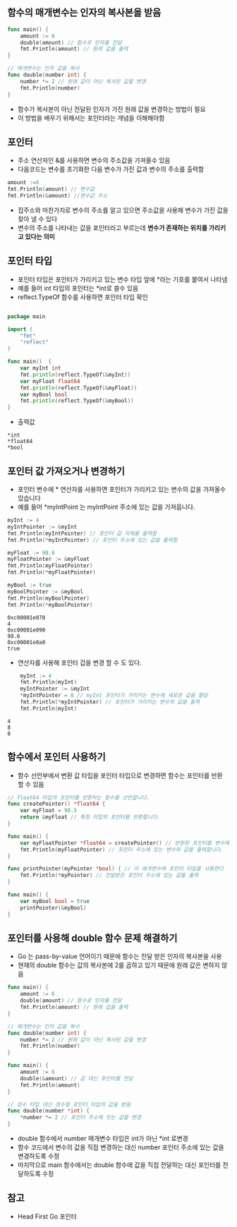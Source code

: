 ## 함수의 매개변수는 인자의 복사본을 받음
```go
func main() {
	amount := 6
	double(amount) // 함수로 인자를 전달
	fmt.Println(amount) // 원래 값을 출력
}

// 매개변수는 인자 값을 복사
func double(number int) {
	number *= 2 // 원래 값이 아닌 복사된 값을 변경
	fmt.Println(number)
}
```
- 함수가 복사본이 아닌 전달된 인자가 가진 원래 값을 변경하는 방법이 필요
- 이 방법을 배우기 위해서는 포인터라는 개념을 이해해야함

## 포인터
- 주소 연산자인 &를 사용하면 변수의 주소값을 가져올수 있음
- 다음코드는 변수를 초기화한  다음 변수가 가진 값과 변수의 주소를 출력함
~~~go
amount :=6
fmt.Println(amount) // 변수값
fmt.Println(&amount) //변수값 주소
~~~

- 집주소와 마찬가지로 변수의 주소를 알고 있으면 주소값을 사용해 변수가 가진 값을 찾아 낼 수 있다
- 변수의 주소를 나타내는 값을 포인터라고 부르는데 **변수가 존재하는 위치를 가리키고 있다는 의미**

## 포인터 타입
- 포인터 타입은 포인터가 가리키고 있는 변수 타입 앞에 *라는 기호를 붙여서 나타냄
- 예를 들어 int 타입의 포인터는 *int로 쓸수 있음
- reflect.TypeOf 함수를 사용하면 포인터 타입 확인

~~~go

package main

import (
	"fmt"
	"reflect"
)

func main()  {
    var myInt int
	fmt.println(reflect.TypeOf(&myInt)) 
	var myFloat float64
	fmt.println(reflect.TypeOf(&myFloat))
	var myBool bool
	fmt.println(reflect.TypeOf(&myBool))
}
~~~

- 출력값
```
*int
*float64
*bool
```

## 포인터 값 가져오거나 변경하기
- 포인터 변수에 * 연산자를 사용하면 포인터가 가리키고 있는 변수의 값을 가져올수 있습니다
- 예를 들어 *myIntPoint 는 myIntPoint 주소에 있는 값을 가져옵니다.

```go
myInt := 4
myIntPointer := &myInt 
fmt.Println(myIntPointer) // 포인터 값 자체를 출력함 
fmt.Println(*myIntPointer) // 포인터 주소에 있는 값을 출력함

myFloat := 98.6
myFloatPointer := &myFloat
fmt.Println(myFloatPointer)
fmt.Println(*myFloatPointer)

myBool := true
myBoolPointer := &myBool
fmt.Println(myBoolPointer)
fmt.Println(*myBoolPointer)
```

```
0xc00001e078
4
0xc00001e090
98.6
0xc00001e0a0
true
```

- 연산자를 사용해 포인터 갑을 변경 할 수 도 있다.
```go
	myInt := 4
	fmt.Println(myInt)
	myIntPointer := &myInt 
	*myIntPointer = 8 // myInt 포인터가 가리키는 변수에 새로운 값을 할당
	fmt.Println(*myIntPointer) // 포인터가 가리키는 변수의 값을 출력
	fmt.Println(myInt)
```

```
4
8
8
```

## 함수에서 포인터 사용하기
- 함수 선언부에서 변환 값 타입을 포인터 타입으로 변경하면 함수는 포인터를 반환 할 수 있음

```go
// float64 타입의 포인터를 반환하는 함수를 선언합니다.
func createPointer() *float64 {
	var myFloat = 98.5
	return &myFloat // 특정 타입의 포인터를 반환합니다.
}

func main() {
	var myFloatPointer *float64 = createPointer() // 반환된 포인터를 변수에 할당합니다.
	fmt.Println(myFloatPointer) // 포인터 주소에 있는 변수와 값을 출력합니다.
}
```

```go
func printPointer(myPointer *bool) { // 이 매개변수에 포인터 타입을 사용한다
	fmt.Println(*myPointer) // 전달받은 포인터 주소에 있는 값을 출력
}

func main() {
	var myBool bool = true
	printPointer(&myBool)
}

```

## 포인터를 사용해 double 함수 문제 해결하기
- Go 는 pass-by-value 언어이기 때문에 함수는 전달 받은 인자의 복사본을 사용
- 현재의 double 함수는 값의 복사본에 2를 곱하고 있기 때문에 원래 값은 변하지 않음
```go
func main() {
	amount := 6
	double(amount) // 함수로 인자를 전달
	fmt.Println(amount) // 원래 값을 출력
}

// 매개변수는 인자 값을 복사
func double(number int) {
	number *= 2 // 원래 값이 아닌 복사된 값을 변경
	fmt.Println(number)
}
```


```go
func main() {
	amount := 6
	double(&amount) // 값 대신 포인터를 전달
	fmt.Println(amount)
}

// 정수 타입 대신 정수형 포인터 타입의 값을 받음
func double(number *int) {
	*number *= 2 // 포인터 주소에 잇는 값을 변경
}
```
- double 함수에서 number 매개변수 타입은 int가 아닌 *int 로변경
- 함수 코드에서 변수의 값을 직접 변경하는 대신 number 포인터 주소에 있는 값을 변경하도록 수정
- 마지막으로 main 함수에서는 double 함수에 값을 직접 전달하는 대신 포인터를 전달하도록 수정


## 참고
- Head First Go 포인터